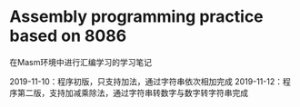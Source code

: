# Assembly programming practice based on 8086  
在Masm环境中进行汇编学习的学习笔记  

2019-11-10：程序初版，只支持加法，通过字符串依次相加完成
2019-11-12：程序第二版，支持加减乘除法，通过字符串转数字与数字转字符串完成